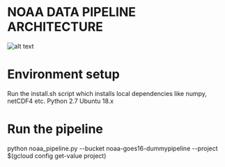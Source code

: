 # NOAA DATA PIPELINE ARCHITECTURE
![alt text](https://storage.googleapis.com/goes-arch/goes16.png)


# Environment setup 
Run the install.sh script which installs local dependencies like numpy, netCDF4 etc. 
Python 2.7
Ubuntu 18.x 

# Run the pipeline 
python noaa_pipeline.py --bucket noaa-goes16-dummypipeline --project $(gcloud config get-value project)






